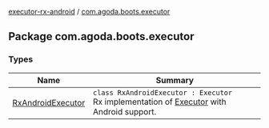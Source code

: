 [executor-rx-android](../index.md) / [com.agoda.boots.executor](./index.md)

## Package com.agoda.boots.executor

### Types

| Name | Summary |
|---|---|
| [RxAndroidExecutor](-rx-android-executor/index.md) | `class RxAndroidExecutor : Executor`<br>Rx implementation of [Executor](#) with Android support. |
